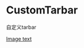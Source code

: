 # CustomTarbar
自定义tarbar

[Image text](https://image.baidu.com/search/detail?ct=503316480&z=0&ipn=d&word=海贼图片网址&step_word=&hs=2&pn=0&spn=0&di=64248695941&pi=0&rn=1&tn=baiduimagedetail&is=0%2C0&istype=0&ie=utf-8&oe=utf-8&in=&cl=2&lm=-1&st=undefined&cs=3108856026%2C3082798347&os=371172170%2C2594933974&simid=3354381451%2C301005829&adpicid=0&lpn=0&ln=1994&fr=&fmq=1525765202728_R&fm=&ic=undefined&s=undefined&se=&sme=&tab=0&width=undefined&height=undefined&face=undefined&ist=&jit=&cg=&bdtype=0&oriquery=&objurl=http%3A%2F%2Fimg.qqzhi.com%2Fupload%2Fimg_4_2970169585D426621495_23.jpg&fromurl=ippr_z2C%24qAzdH3FAzdH3Fooo_z%26e3Bqqzit_z%26e3Bv54AzdH3Fw6ptvsjAzdH3Fb0c9ambAzdH3F&gsm=0&rpstart=0&rpnum=0&islist=&querylist=1)
